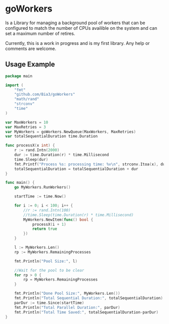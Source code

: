 # goWorkers

Is a Library for managing a background pool of workers that can be configured to match the number of CPUs availible on the system and can set a maximum number of retires.

Currently, this is a work in progress and is my first library. Any help or comments are welcome.

## Usage Example

```go
package main

import (
    "fmt"
    "github.com/Bia3/goWorkers"
    "math/rand"
    "strconv"
    "time"
)

var MaxWorkers = 10
var MaxRetries = 3
var MyWorkers = goWorkers.NewQueue(MaxWorkers, MaxRetries)
var totalSequentialDuration time.Duration

func processX(x int) {
    r := rand.Intn(2000)
    dur := time.Duration(r) * time.Millisecond
    time.Sleep(dur)
    fmt.Printf("Process %s: processing time: %v\n", strconv.Itoa(x), dur)
    totalSequentialDuration = totalSequentialDuration + dur
}

func main() {
    go MyWorkers.RunWorkers()

    startTime := time.Now()

    for i := 0; i < 100; i++ {
        //r := rand.Intn(100)
        //time.Sleep(time.Duration(r) * time.Millisecond)
        MyWorkers.NewItem(func() bool {
            processX(i + 1)
            return true
        })
    }

    l := MyWorkers.Len()
    rp := MyWorkers.RemainingProcesses

    fmt.Println("Pool Size:", l)

    //Wait for the pool to be clear
    for rp > 0 {
        rp = MyWorkers.RemainingProcesses
    }

    fmt.Println("Done Pool Size:", MyWorkers.Len())
    fmt.Println("Total Sequential Duration:", totalSequentialDuration)
    parDur := time.Since(startTime)
    fmt.Println("Total Parallel Duration:", parDur)
    fmt.Println("Total Time Saved:", totalSequentialDuration-parDur)
}
```